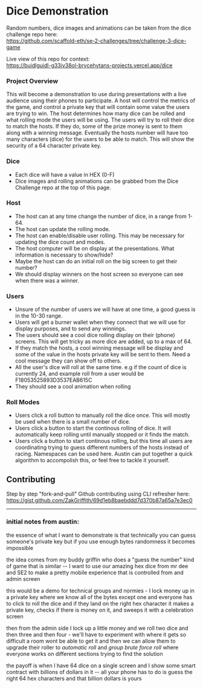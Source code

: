 # Dice Demonstration

Random numbers, dice images and animations can be taken from the dice challenge repo here:<br>
https://github.com/scaffold-eth/se-2-challenges/tree/challenge-3-dice-game

Live view of this repo for context:<br>
https://buidlguidl-g33iv38ol-brycehytans-projects.vercel.app/dice

### Project Overview
This will become a demonstration to use during presentations with a live audience using their phones to participate.  A host will control the metrics of the game, and control a private key that will contain some value the users are trying to win. The host determines how many dice can be rolled and what rolling mode the users will be using.  The users will try to roll their dice to match the hosts.  If they do, some of the prize money is sent to them along with a winning message.  Eventually the hosts number will have too many characters (dice) for the users to be able to match.  This will show the security of a 64 character private key.

### Dice
- Each dice will have a value in HEX (0-F)
- Dice images and rolling animations can be grabbed from the Dice Challenge repo at the top of this page.

### Host
- The host can at any time change the number of dice, in a range from 1-64.
- The host can update the rolling mode.
- The host can enable/disable user rolling.  This may be necessary for updating the dice count and modes.
- The host computer will be on display at the presentations.  What information is necessary to show/hide?
- Maybe the host can do an initial roll on the big screen to get their number?
- We should display winners on the host screen so everyone can see when there was a winner.

### Users
- Unsure of the number of users we will have at one time, a good guess is in the 10-30 range.
- Users will get a burner wallet when they connect that we will use for display purposes, and to send any winnings.
- The users should see a cool dice rolling display on their (phone) screens.  This will get tricky as more dice are added, up to a max of 64.
- If they match the hosts, a cool winning message will be display and some of the value in the hosts private key will be sent to them.  Need a cool message they can show off to others.
- All the user's dice will roll at the same time. e.g if the count of dice is currently 24, and example roll from a user would be F18053525893D3537EAB615C
- They should see a cool animation when rolling

### Roll Modes
- Users click a roll button to manually roll the dice once. This will mostly be used when there is a small number of dice.
- Users click a button to start the continous rolling of dice.  It will automatically keep rolling until manually stopped or it finds the match.
- Users click a button to start continous rolling, but this time all users are coordinating trying to guess different numbers of the hosts instead of racing.  Namespaces can be used here.  Austin can put together a quick algorithm to accompolish this, or feel free to tackle it yourself.

## Contributing

Step by step "fork-and-pull" Github contributing using CLI refresher here:  
https://gist.github.com/ZakGriffith/69d1eb8baebddd7d370b87a65a7e3ec0 

---


### initial notes from austin:

the essence of what I want to demonstrate is that technically you can guess someone's private key but if you use enough bytes randomness it becomes impossible 

the idea comes from my buddy griffin who does a "guess the number" kind of game that is similar -- I want to use our amazing hex dice from mr dee and SE2 to make a pretty mobile experience that is controlled from and admin screen 

this would be a demo for technical groups and normies - I lock money up in a private key where we know all of the bytes except one and everyone has to click to roll the dice and if they land on the right hex character it makes a private key, checks if there is money on it, and sweeps it with a celebration screen 

then from the admin side I lock up a little money and we roll two dice and then three and then four - we'll have to experiment with where it gets so difficult a room wont be able to get it and then we can allow them to upgrade their roller to *automatic roll* and *group brute force roll* where everyone works on different sections trying to find the solution  

the payoff is when I have 64 dice on a single screen and I show some smart contract with billions of dollars in it -- all your phone has to do is guess the right 64 hex characters and that billion dollars is yours 
